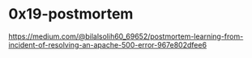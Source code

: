 # 0x19-postmortem

https://medium.com/@bilalsolih60_69652/postmortem-learning-from-incident-of-resolving-an-apache-500-error-967e802dfee6
